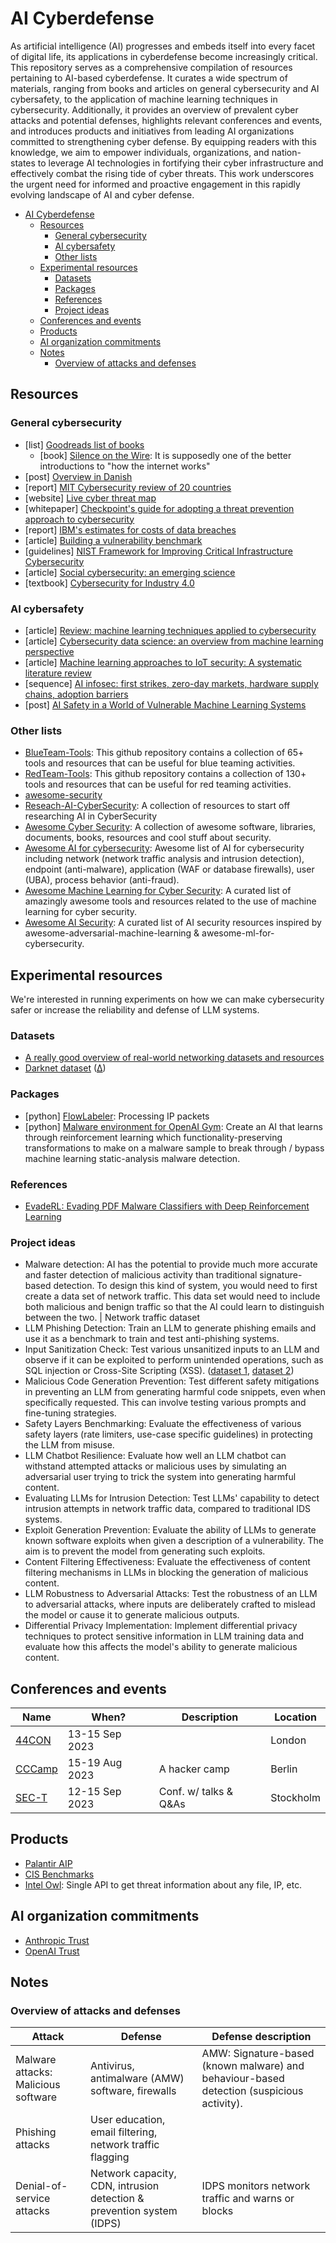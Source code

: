 # AI Cyberdefense

As artificial intelligence (AI) progresses and embeds itself into every facet of digital life, its applications in cyberdefense become increasingly critical. This repository serves as a comprehensive compilation of resources pertaining to AI-based cyberdefense. It curates a wide spectrum of materials, ranging from books and articles on general cybersecurity and AI cybersafety, to the application of machine learning techniques in cybersecurity. Additionally, it provides an overview of prevalent cyber attacks and potential defenses, highlights relevant conferences and events, and introduces products and initiatives from leading AI organizations committed to strengthening cyber defense. By equipping readers with this knowledge, we aim to empower individuals, organizations, and nation-states to leverage AI technologies in fortifying their cyber infrastructure and effectively combat the rising tide of cyber threats. This work underscores the urgent need for informed and proactive engagement in this rapidly evolving landscape of AI and cyber defense.

- [AI Cyberdefense](#ai-cyberdefense)
  - [Resources](#resources)
    - [General cybersecurity](#general-cybersecurity)
    - [AI cybersafety](#ai-cybersafety)
    - [Other lists](#other-lists)
  - [Experimental resources](#experimental-resources)
    - [Datasets](#datasets)
    - [Packages](#packages)
    - [References](#references)
    - [Project ideas](#project-ideas)
  - [Conferences and events](#conferences-and-events)
  - [Products](#products)
  - [AI organization commitments](#ai-organization-commitments)
  - [Notes](#notes)
    - [Overview of attacks and defenses](#overview-of-attacks-and-defenses)

## Resources

### General cybersecurity

- [list] [Goodreads list of books](https://www.goodreads.com/review/list/72754976?shelf=cybersecurity&sort=avg_rating#)
  - [book] [Silence on the Wire](https://cloudflare-ipfs.com/ipfs/bafykbzaced7qlzap77wrfegoup2djxbeafqeeasp47sgx563hmxhdnn4usfzg?filename=Michal%20Zalewski%20-%20Silence%20on%20the%20Wire_%20A%20Field%20Guide%20to%20Passive%20Reconnaissance%20and%20Indirect%20Attacks-No%20Starch%20Press%20%282005%29.pdf): It is supposedly one of the better introductions to "how the internet works"
- [post] [Overview in Danish](<https://www.bdo.dk/da-dk/services/advisory/cybersikkerhed?utm_source=bing&utm_medium=cpc&utm_campaign=Service%20-%20Cybersikkerhed%20(Dansk)&utm_term=Cyber%20Security&utm_content=Cyber%20Security>)
- [report] [MIT Cybersecurity review of 20 countries](https://www.technologyreview.com/2022/11/15/1063189/the-cyber-defense-index-2022-23/)
- [website] [Live cyber threat map](https://threatmap.checkpoint.com/)
- [whitepaper] [Checkpoint's guide for adopting a threat prevention approach to cybersecurity](https://pages.checkpoint.com/preventing-unknown-zero-day-attacks-whitepaper.html)
- [report] [IBM's estimates for costs of data breaches](https://www.ibm.com/reports/data-breach)
- [article] [Building a vulnerability benchmark](https://ietresearch.onlinelibrary.wiley.com/doi/10.1049/iet-ifs.2018.5647)
- [guidelines] [NIST Framework for Improving Critical Infrastructure Cybersecurity](https://www.baltimorecityschools.org/sites/default/files/inline-files/NIST.CSWP_.04162018.pdf)
- [article] [Social cybersecurity: an emerging science](https://link.springer.com/article/10.1007/s10588-020-09322-9)
- [textbook] [Cybersecurity for Industry 4.0](https://link.springer.com/book/10.1007/978-3-319-50660-9)

### AI cybersafety

- [article] [Review: machine learning techniques applied to cybersecurity](https://link.springer.com/article/10.1007/s13042-018-00906-1)
- [article] [Cybersecurity data science: an overview from machine learning perspective](https://link.springer.com/article/10.1186/s40537-020-00318-5)
- [article] [Machine learning approaches to IoT security: A systematic literature review](https://www.sciencedirect.com/science/article/pii/S2542660521000093)
- [sequence] [AI infosec: first strikes, zero-day markets, hardware supply chains, adoption barriers](https://www.lesswrong.com/posts/kvk2ZorXui4YB4zvc/ai-infosec-first-strikes-zero-day-markets-hardware-supply)
- [post] [AI Safety in a World of Vulnerable Machine Learning Systems](https://www.lesswrong.com/posts/ncsxcf8CkDveXBCrA/ai-safety-in-a-world-of-vulnerable-machine-learning-systems-1)

### Other lists

- [BlueTeam-Tools](https://github.com/A-poc/BlueTeam-Tools): This github repository contains a collection of 65+ tools and resources that can be useful for blue teaming activities.
- [RedTeam-Tools](https://github.com/A-poc/RedTeam-Tools): This github repository contains a collection of 130+ tools and resources that can be useful for red teaming activities.
- [awesome-security](https://github.com/sbilly/awesome-security)
- [Reseach-AI-CyberSecurity](https://github.com/AIDXNZ/Research-Ai-Cybersec): A collection of resources to start off researching AI in CyberSecurity
- [Awesome Cyber Security](https://github.com/fabionoth/awesome-cyber-security): A collection of awesome software, libraries, documents, books, resources and cool stuff about security.
- [Awesome AI for cybersecurity](https://github.com/Billy1900/Awesome-AI-for-cybersecurity): Awesome list of AI for cybersecurity including network (network traffic analysis and intrusion detection), endpoint (anti-malware), application (WAF or database firewalls), user (UBA), process behavior (anti-fraud).
- [Awesome Machine Learning for Cyber Security](https://github.com/jivoi/awesome-ml-for-cybersecurity): A curated list of amazingly awesome tools and resources related to the use of machine learning for cyber security.
- [Awesome AI Security](https://github.com/DeepSpaceHarbor/Awesome-AI-Security): A curated list of AI security resources inspired by awesome-adversarial-machine-learning & awesome-ml-for-cybersecurity.

## Experimental resources

We're interested in running experiments on how we can make cybersecurity safer or increase the reliability and defense of LLM systems.

### Datasets

- [A really good overview of real-world networking datasets and resources](https://gist.github.com/stefanbschneider/96602bb3c8b256b90058d59f337a0e59)
- [Darknet dataset](https://www.unb.ca/cic/datasets/darknet2020.html) ([∆](https://www.kaggle.com/datasets/peterfriedrich1/cicdarknet2020-internet-traffic))

### Packages

- [python] [FlowLabeler](https://github.com/jsrojas/FlowLabeler): Processing IP packets
- [python] [Malware environment for OpenAI Gym](https://github.com/endgameinc/gym-malware): Create an AI that learns through reinforcement learning which functionality-preserving transformations to make on a malware sample to break through / bypass machine learning static-analysis malware detection.

### References

- [EvadeRL: Evading PDF Malware Classifiers with Deep Reinforcement Learning](https://www.hindawi.com/journals/scn/2022/7218800/)

### Project ideas

- Malware detection: AI has the potential to provide much more accurate and faster detection of malicious activity than traditional signature-based detection. To design this kind of system, you would need to first create a data set of network traffic. This data set would need to include both malicious and benign traffic so that the AI could learn to distinguish between the two. | Network traffic dataset
- LLM Phishing Detection: Train an LLM to generate phishing emails and use it as a benchmark to train and test anti-phishing systems.
- Input Sanitization Check: Test various unsanitized inputs to an LLM and observe if it can be exploited to perform unintended operations, such as SQL injection or Cross-Site Scripting (XSS). ([dataset 1](https://www.kaggle.com/datasets/shashwatwork/phishing-dataset-for-machine-learning), [dataset 2](https://github.com/GregaVrbancic/Phishing-Dataset))
- Malicious Code Generation Prevention: Test different safety mitigations in preventing an LLM from generating harmful code snippets, even when specifically requested. This can involve testing various prompts and fine-tuning strategies.
- Safety Layers Benchmarking: Evaluate the effectiveness of various safety layers (rate limiters, use-case specific guidelines) in protecting the LLM from misuse.
- LLM Chatbot Resilience: Evaluate how well an LLM chatbot can withstand attempted attacks or malicious uses by simulating an adversarial user trying to trick the system into generating harmful content.
- Evaluating LLMs for Intrusion Detection: Test LLMs' capability to detect intrusion attempts in network traffic data, compared to traditional IDS systems.
- Exploit Generation Prevention: Evaluate the ability of LLMs to generate known software exploits when given a description of a vulnerability. The aim is to prevent the model from generating such exploits.
- Content Filtering Effectiveness: Evaluate the effectiveness of content filtering mechanisms in LLMs in blocking the generation of malicious content.
- LLM Robustness to Adversarial Attacks: Test the robustness of an LLM to adversarial attacks, where inputs are deliberately crafted to mislead the model or cause it to generate malicious outputs.
- Differential Privacy Implementation: Implement differential privacy techniques to protect sensitive information in LLM training data and evaluate how this affects the model's ability to generate malicious content.

## Conferences and events

| Name                                                                 | When?          | Description           | Location  |
| -------------------------------------------------------------------- | -------------- | --------------------- | --------- |
| [44CON](https://44con.com/2023/03/20/44con-2023-early-bird-tickets/) | 13-15 Sep 2023 |                       | London    |
| [CCCamp](https://events.ccc.de/camp/2023/infos/)                     | 15-19 Aug 2023 | A hacker camp         | Berlin    |
| [SEC-T](https://www.sec-t.org/)                                      | 12-15 Sep 2023 | Conf. w/ talks & Q&As | Stockholm |

## Products

- [Palantir AIP](https://www.palantir.com/platforms/aip/)
- [CIS Benchmarks](https://www.cisecurity.org/cis-benchmarks)
- [Intel Owl](https://github.com/intelowlproject/IntelOwl): Single API to get threat information about any file, IP, etc.

## AI organization commitments

- [Anthropic Trust](https://trust.anthropic.com/)
- [OpenAI Trust](https://trust.openai.com/)

## Notes

### Overview of attacks and defenses

| Attack                              | Defense                                                               | Defense description                                                                       |
| ----------------------------------- | --------------------------------------------------------------------- | ----------------------------------------------------------------------------------------- |
| Malware attacks: Malicious software | Antivirus, antimalware (AMW) software, firewalls                      | AMW: Signature-based (known malware) and behaviour-based detection (suspicious activity). |
| Phishing attacks                    | User education, email filtering, network traffic flagging             |                                                                                           |
| Denial-of-service attacks           | Network capacity, CDN, intrusion detection & prevention system (IDPS) | IDPS monitors network traffic and warns or blocks                                         |
